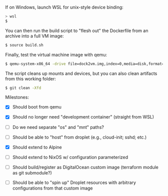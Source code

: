 If on Windows, launch WSL for unix-style device binding:

```sh
> wsl
$
```

You can then run the build script to "flesh out" the Dockerfile from an archive into a full VM image:

```sh
$ source build.sh
```

Finally, test the virtual machine image with qemu:

```sh
$ qemu-system-x86_64 -drive file=dock2vm.img,index=0,media=disk,format=raw
```

The script cleans up mounts and devices, but you can also clean artifacts from this working folder:

```sh
$ git clean -Xfd
```

Milestones:

- [x] Should boot from qemu

- [x] Should no longer need "development container" (straight from WSL)

- [ ] Do we need separate "os" and "mnt" paths?

- [ ] Should be able to "host" from droplet (e.g., cloud-init; sshd; etc.)

- [x] Should extend to Alpine

- [ ] Should extend to NixOS w/ configuration parameterized

- [ ] Should build/register as DigitalOcean custom image (terraform module as git submodule?)

- [ ] Should be able to "spin up" Droplet resources with arbitrary configurations from that custom image

